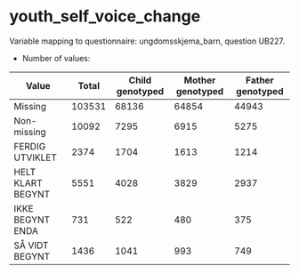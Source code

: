 # youth_self_voice_change
Variable mapping to questionnaire: ungdomsskjema_barn, question UB227.
- Number of values:

| Value | Total | Child genotyped | Mother genotyped | Father genotyped |
| ----- | ----- | --------------- | ---------------- | ---------------- |
| Missing | 103531 | 68136 | 64854 | 44943 |
| Non-missing | 10092 | 7295 | 6915 | 5275 |
| FERDIG UTVIKLET | 2374 | 1704 | 1613 |1214 |
| HELT KLART BEGYNT | 5551 | 4028 | 3829 |2937 |
| IKKE BEGYNT ENDA | 731 | 522 | 480 |375 |
| SÅ VIDT BEGYNT | 1436 | 1041 | 993 |749 |



